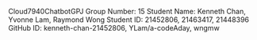 Cloud7940ChatbotGPJ
Group Number: 15 Student Name: Kenneth Chan, Yvonne Lam, Raymond Wong Student ID: 21452806, 21463417, 21448396 GitHub ID: kenneth-chan-21452806, YLam/a-codeAday, wngmw

